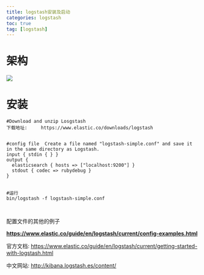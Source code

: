 ```yaml
---
title: logstash安装及启动
categories: logstash   
toc: true  
tag: [logstash]
---
```


# 架构

![](http://ols7leonh.bkt.clouddn.com//assert/img/bigdata/logstash/1.png)


<!--more-->


# 安装
```
#Download and unzip Losgstash
下载地址:     https://www.elastic.co/downloads/logstash


#config file  Create a file named "logstash-simple.conf" and save it in the same directory as Logstash.
input { stdin { } }
output {
  elasticsearch { hosts => ["localhost:9200"] }
  stdout { codec => rubydebug }
}


#运行
bin/logstash -f logstash-simple.conf



```



配置文件的其他的例子

**https://www.elastic.co/guide/en/logstash/current/config-examples.html**




官方文档:
https://www.elastic.co/guide/en/logstash/current/getting-started-with-logstash.html

中文网站: 
http://kibana.logstash.es/content/


